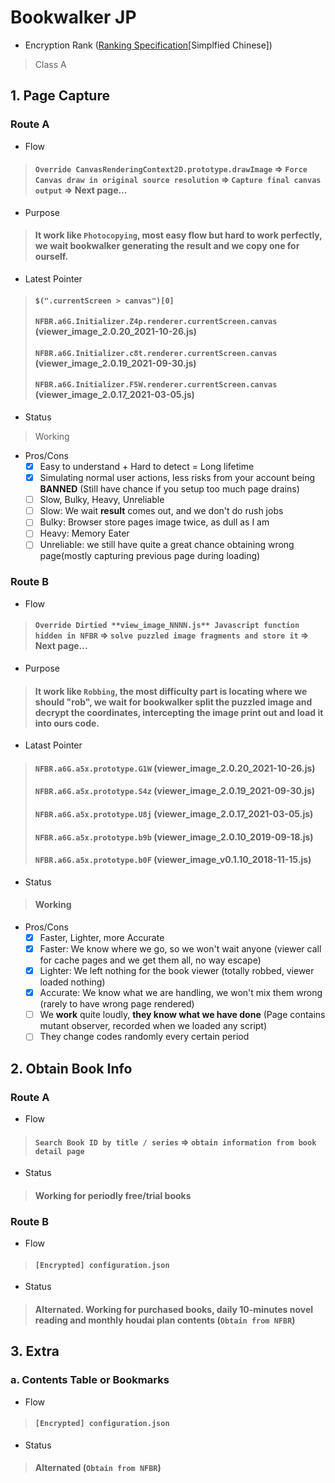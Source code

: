 # Bookwalker JP

- Encryption Rank ([Ranking Specification](https://www.bilibili.com/read/cv7181895)[Simplfied Chinese])

> Class A

## 1. Page Capture

### Route A
- Flow

> #### `Override CanvasRenderingContext2D.prototype.drawImage` => `Force Canvas draw in original source resolution` => `Capture final canvas output` => Next page...

- Purpose

> #### It work like `Photocopying`, most easy flow but hard to work perfectly, we wait bookwalker generating the **result** and we copy one for ourself.

- Latest Pointer

> #### `$(".currentScreen > canvas")[0]`
> #### `NFBR.a6G.Initializer.Z4p.renderer.currentScreen.canvas` (viewer_image_2.0.20_2021-10-26.js)
> #### `NFBR.a6G.Initializer.c8t.renderer.currentScreen.canvas` (viewer_image_2.0.19_2021-09-30.js)
> #### `NFBR.a6G.Initializer.F5W.renderer.currentScreen.canvas` (viewer_image_2.0.17_2021-03-05.js)

- Status
> Working

- Pros/Cons
  - [x] Easy to understand + Hard to detect = Long lifetime
  - [x] Simulating normal user actions, less risks from your account being **BANNED** (Still have chance if you setup too much page drains)
  - [ ] Slow, Bulky, Heavy, Unreliable
  - [ ] Slow: We wait **result** comes out, and we don't do rush jobs
  - [ ] Bulky: Browser store pages image twice, as dull as I am
  - [ ] Heavy: Memory Eater
  - [ ] Unreliable: we still have quite a great chance obtaining wrong page(mostly capturing previous page during loading)

### Route B
- Flow

> #### `Override Dirtied **view_image_NNNN.js** Javascript function hidden in NFBR` => `solve puzzled image fragments and store it` => Next page...

- Purpose

> #### It work like `Robbing`, the most difficulty part is locating where we should "rob", we wait for bookwalker split the puzzled image and decrypt the coordinates, intercepting the image print out and load it into ours code.

- Latast Pointer

> #### `NFBR.a6G.a5x.prototype.G1W` (viewer_image_2.0.20_2021-10-26.js)
> #### `NFBR.a6G.a5x.prototype.S4z` (viewer_image_2.0.19_2021-09-30.js)
> #### `NFBR.a6G.a5x.prototype.U8j` (viewer_image_2.0.17_2021-03-05.js)
> #### `NFBR.a6G.a5x.prototype.b9b` (viewer_image_2.0.10_2019-09-18.js)
> #### `NFBR.a6G.a5x.prototype.b0F` (viewer_image_v0.1.10_2018-11-15.js)

- Status

> #### Working

- Pros/Cons
  - [x] Faster, Lighter, more Accurate
  - [x] Faster: We know where we go, so we won't wait anyone (viewer call for cache pages and we get them all, no way escape)
  - [x] Lighter: We left nothing for the book viewer (totally robbed, viewer loaded nothing)
  - [x] Accurate: We know what we are handling, we won't mix them wrong (rarely to have wrong page rendered)
  - [ ] We **work** quite loudly, __they know what we have done__ (Page contains mutant observer, recorded when we loaded any script)
  - [ ] They change codes randomly every certain period

## 2. Obtain Book Info

### Route A
- Flow

> #### `Search Book ID by title / series` => `obtain information from book detail page`

- Status

> #### Working for periodly free/trial books

### Route B
- Flow

> #### `[Encrypted] configuration.json`

- Status

> #### Alternated. Working for purchased books, daily 10-minutes novel reading and monthly houdai plan contents (`Obtain from NFBR`)

## 3. Extra

### a. Contents Table or Bookmarks
- Flow

> #### `[Encrypted] configuration.json`

- Status

> #### Alternated (`Obtain from NFBR`)

